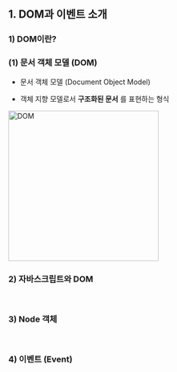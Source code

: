 ## 1. DOM과 이벤트 소개
### 1) DOM이란?
### (1) 문서 객체 모델 (DOM)
* 문서 객체 모델 (Document Object Model)   

* 객체 지향 모델로서 __구조화된 문서__ 를 표현하는 형식   
<img src="https://user-images.githubusercontent.com/108077414/191431190-d064d094-f906-4502-85ff-93763bc6e053.jpg" alt="DOM" width="300px" />

<br>

### 2) 자바스크립트와 DOM   

<br>

### 3) Node 객체   

<br>

### 4) 이벤트 (Event)   

